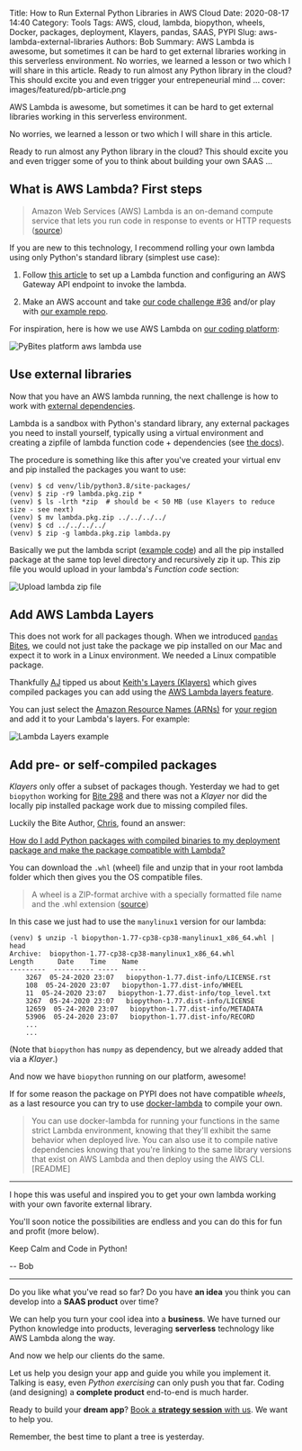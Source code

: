 Title: How to Run External Python Libraries in AWS Cloud
Date: 2020-08-17 14:40
Category: Tools
Tags: AWS, cloud, lambda, biopython, wheels, Docker, packages, deployment, Klayers, pandas, SAAS, PYPI
Slug: aws-lambda-external-libraries
Authors: Bob
Summary: AWS Lambda is awesome, but sometimes it can be hard to get external libraries working in this serverless environment. No worries, we learned a lesson or two which I will share in this article. Ready to run almost any Python library in the cloud? This should excite you and even trigger your entrepeneurial mind ...
cover: images/featured/pb-article.png

AWS Lambda is awesome, but sometimes it can be hard to get external libraries working in this serverless environment.

No worries, we learned a lesson or two which I will share in this article.

Ready to run almost any Python library in the cloud? This should excite you and even trigger some of you to think about building your own SAAS ...

## What is AWS Lambda? First steps

> Amazon Web Services (AWS) Lambda is an on-demand compute service that lets you run code in response to events or HTTP requests ([source](https://realpython.com/code-evaluation-with-aws-lambda-and-api-gateway/))

If you are new to this technology, I recommend rolling your own lambda using only Python's standard library (simplest use case):

1. Follow [this article](https://realpython.com/code-evaluation-with-aws-lambda-and-api-gateway/) to set up a Lambda function and configuring an AWS Gateway API endpoint to invoke the lambda.

2. Make an AWS account and take [our code challenge #36](https://codechalleng.es/challenges/36/) and/or play with [our example repo](https://github.com/bbelderbos/first-aws-lambda).

For inspiration, here is how we use AWS Lambda on [our coding platform](https://codechalleng.es/):

![PyBites platform aws lambda use]({filename}/images/pybites-platform-architecture.png)

## Use external libraries

Now that you have an AWS lambda running, the next challenge is how to work with [external dependencies](https://pypi.org/).

Lambda is a sandbox with Python's standard library, any external packages you need to install yourself, typically using a virtual environment and creating a zipfile of lambda function code + dependencies (see [the docs](https://docs.aws.amazon.com/lambda/latest/dg/python-package.html)).

The procedure is something like this after you've created your virtual env and pip installed the packages you want to use:

	(venv) $ cd venv/lib/python3.8/site-packages/
	(venv) $ zip -r9 lambda.pkg.zip *
	(venv) $ ls -lrth *zip  # should be < 50 MB (use Klayers to reduce size - see next)
	(venv) $ mv lambda.pkg.zip ../../../../
	(venv) $ cd ../../../../
	(venv) $ zip -g lambda.pkg.zip lambda.py

Basically we put the lambda script ([example code](https://github.com/bbelderbos/first-aws-lambda/blob/master/pep_lambda.py)) and all the pip installed package at the same top level directory and recursively zip it up. This zip file you would upload in your lambda's _Function code_ section:

![Upload lambda zip file]({filename}/images/deploy-lambda-zip.png)

## Add AWS Lambda Layers

This does not work for all packages though. When we introduced [`pandas` Bites](https://codechalleng.es/bites/search/pandas), we could not just take the package we pip installed on our Mac and expect it to work in a Linux environment. We needed a Linux compatible package.

Thankfully [AJ](pages/guests.html#ajkerrigan) tipped us about [Keith's Layers (Klayers)](https://github.com/keithrozario/Klayers) which gives compiled packages you can add using the [AWS Lambda layers feature](https://docs.aws.amazon.com/lambda/latest/dg/configuration-layers.html).

You can just select the [Amazon Resource Names (ARNs)](https://docs.aws.amazon.com/general/latest/gr/aws-arns-and-namespaces.html) for [your region](https://github.com/keithrozario/Klayers/tree/master/deployments/python3.8/arns) and add it to your Lambda's layers. For example:

![Lambda Layers example]({filename}/images/klayers-example.png)

## Add pre- or self-compiled packages

_Klayers_ only offer a subset of packages though. Yesterday we had to get `biopython` working for [Bite 298](https://codechalleng.es/bites/298/) and there was not a _Klayer_ nor did the locally pip installed package work due to missing compiled files.

Luckily the Bite Author, [Chris](https://twitter.com/schustercf?lang=en), found an answer:

[How do I add Python packages with compiled binaries to my deployment package and make the package compatible with Lambda?](https://aws.amazon.com/premiumsupport/knowledge-center/lambda-python-package-compatible/)

You can download the `.whl` (wheel) file and unzip that in your root lambda folder which then gives you the OS compatible files.

> A wheel is a ZIP-format archive with a specially formatted file name and the .whl extension ([source](https://www.python.org/dev/peps/pep-0427/))

In this case we just had to use the `manylinux1` version for our lambda:

	(venv) $ unzip -l biopython-1.77-cp38-cp38-manylinux1_x86_64.whl | head
	Archive:  biopython-1.77-cp38-cp38-manylinux1_x86_64.whl
	Length      Date    Time    Name
	---------  ---------- -----   ----
		3267  05-24-2020 23:07   biopython-1.77.dist-info/LICENSE.rst
		108  05-24-2020 23:07   biopython-1.77.dist-info/WHEEL
		11  05-24-2020 23:07   biopython-1.77.dist-info/top_level.txt
		3267  05-24-2020 23:07   biopython-1.77.dist-info/LICENSE
		12659  05-24-2020 23:07   biopython-1.77.dist-info/METADATA
		53906  05-24-2020 23:07   biopython-1.77.dist-info/RECORD
		...
		...

(Note that `biopython` has `numpy` as dependency, but we already added that via a _Klayer_.)

And now we have `biopython` running on our platform, awesome!

If for some reason the package on PYPI does not have compatible _wheels_, as a last resource you can try to use [docker-lambda](https://github.com/lambci/docker-lambda) to compile your own.

> You can use docker-lambda for running your functions in the same strict Lambda environment, knowing that they'll exhibit the same behavior when deployed live. You can also use it to compile native dependencies knowing that you're linking to the same library versions that exist on AWS Lambda and then deploy using the AWS CLI. [README]

---

I hope this was useful and inspired you to get your own lambda working with your own favorite external library.

You'll soon notice the possibilities are endless and you can do this for fun and profit (more below).

Keep Calm and Code in Python!

-- Bob

---

Do you like what you've read so far? Do you have **an idea** you think you can develop into a **SAAS product** over time?

We can help you turn your cool idea into a **business**. We have turned our Python knowledge into products, leveraging **serverless** technology like AWS Lambda along the way.

And now we help our clients do the same.

Let us help you design your app and guide you while you implement it. Talking is easy, even _Python exercising_ can only push you that far. Coding (and designing) a **complete product** end-to-end is much harder.

Ready to build your **dream app**? [Book a **strategy session** with us](https://pybit.es/pages/apply.html). We want to help you.

Remember, the best time to plant a tree is yesterday.
